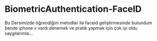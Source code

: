 # BiometricAuthentication-FaceID

Bu Dersimizde öğrendiğim metodlar ile faceid geliştirmesinde bulundum bende iphone x vardı denemek ve pratik yapmak için çok iyi oldu saygılarımla...
